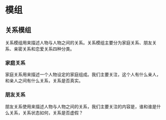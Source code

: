 # 模组

## 关系模组

关系模组用来描述人物与人物之间的关系。关系模组主要分为家庭关系、朋友关系、亲密关系和恋爱关系四种分类。

### 家庭关系

家庭关系用来描述一个人物设定的家庭组成。我们主要关注，这个人有什么亲人，和亲人之间有什么关系，关系是否真实。

### 朋友关系

朋友关系使用来描述人物与人物之间的关系，我们主要关注的内容是，谁和谁是什么关系，关系状态如何，关系是否虚假？


